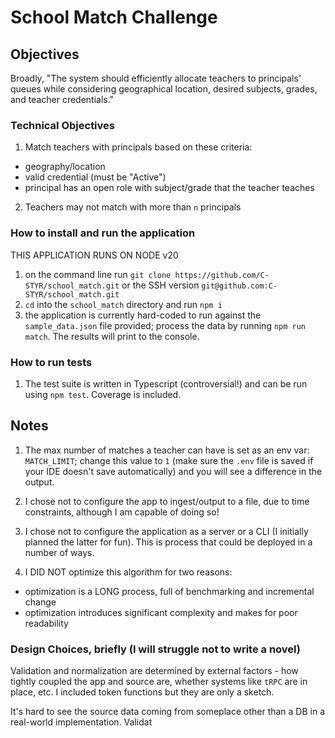 # School Match Challenge

## Objectives

Broadly, "The system should efficiently allocate teachers to principals' queues while considering geographical location, desired subjects, grades, and teacher credentials."

### Technical Objectives

1. Match teachers with principals based on these criteria:

- geography/location
- valid credential (must be "Active")
- principal has an open role with subject/grade that the teacher teaches

2. Teachers may not match with more than `n` principals

### How to install and run the application

THIS APPLICATION RUNS ON NODE v20

1. on the command line run `git clone https://github.com/C-STYR/school_match.git` or the SSH version `git@github.com:C-STYR/school_match.git`
2. `cd` into the `school_match` directory and run `npm i`
3. the application is currently hard-coded to run against the `sample_data.json` file provided; process the data by running `npm run match`. The results will print to the console.

### How to run tests

1. The test suite is written in Typescript (controversial!) and can be run using `npm test`. Coverage is included.

## Notes

1. The max number of matches a teacher can have is set as an env var: `MATCH_LIMIT`; change this value to `1` (make sure the `.env` file is saved if your IDE doesn't save automatically) and you will see a difference in the output.

2. I chose not to configure the app to ingest/output to a file, due to time constraints, although I am capable of doing so!

3. I chose not to configure the application as a server or a CLI (I initially planned the latter for fun). This is process that could be deployed in a number of ways.

4. I DID NOT optimize this algorithm for two reasons:

- optimization is a LONG process, full of benchmarking and incremental change
- optimization introduces significant complexity and makes for poor readability

### Design Choices, briefly (I will struggle not to write a novel)

Validation and normalization are determined by external factors - how tightly coupled the app and source are, whether systems like `tRPC` are in place, etc. I included token functions but they are only a sketch.

It's hard to see the source data coming from someplace other than a DB in a real-world implementation. Validat
